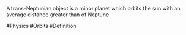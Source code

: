 A trans-Neptunian object is a minor planet which orbits the sun with an average distance greater than of Neptune

#Physics #Orbits #Definition